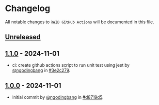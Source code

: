 # Changelog

All notable changes to `RWID GitHub Actions` will be documented in this file.

## [Unreleased](https://github.com/ngodingbang/rwid-github-actions/compare/1.1.0...main)

## [1.1.0](https://github.com/ngodingbang/rwid-github-actions/releases/tag/1.1.0) - 2024-11-01

- ci: create github actions script to run unit test using jest by [@ngodingbang](https://github.com/ngodingbang) in [#3e2c279](https://github.com/ngodingbang/rwid-github-actions/commit/3e2c279ed81d740ac1f4c378fd6edb56955d79cf).

## [1.0.0](https://github.com/ngodingbang/rwid-github-actions/releases/tag/1.0.0) - 2024-11-01

- Initial commit by [@ngodingbang](https://github.com/ngodingbang) in [#d8719d5](https://github.com/ngodingbang/rwid-github-actions/commit/d8719d5c35e38a7897c1784818060e67b528a824).
